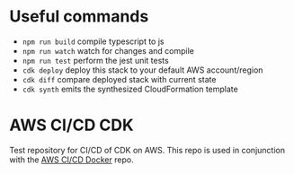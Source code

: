 # Useful commands

 * `npm run build`   compile typescript to js
 * `npm run watch`   watch for changes and compile
 * `npm run test`    perform the jest unit tests
 * `cdk deploy`      deploy this stack to your default AWS account/region
 * `cdk diff`        compare deployed stack with current state
 * `cdk synth`       emits the synthesized CloudFormation template

# AWS CI/CD CDK

Test repository for CI/CD of CDK on AWS. This repo is used in conjunction with the [AWS CI/CD Docker](https://github.com/avanderm/aws-cicd-docker) repo.